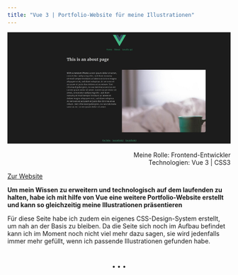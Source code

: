 ```yaml
---
title: "Vue 3 | Portfolio-Website für meine Illustrationen"
---
```


![Website um meine Illustrationen zu präsentieren](../images/Website_Illustrationen.jpg)

<div style="text-align: right">Meine Rolle: Frontend-Entwickler</div>
<div style="text-align: right">Technologien: Vue 3 | CSS3</div>

[Zur Website](http://www.sascha-nabrotzky.de)

**Um mein Wissen zu erweitern und technologisch auf dem laufenden zu halten, habe ich mit hilfe von Vue eine weitere Portfolio-Website erstellt und kann so gleichzeitig meine Illustrationen präsentieren**

Für diese Seite habe ich zudem ein eigenes CSS-Design-System erstellt, um nah an der Basis zu bleiben. Da die Seite sich noch im Aufbau befindet kann ich im Moment noch nicht viel mehr dazu sagen, sie wird jedenfalls immer mehr gefüllt, wenn ich passende Illustrationen gefunden habe.

<p style="text-align: center;margin-top: 40px;">&bull; &bull; &bull;</p>
